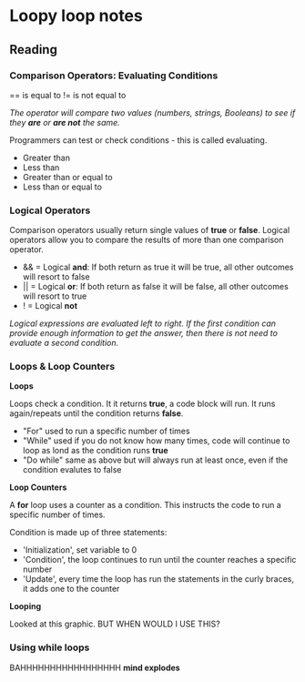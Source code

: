 # Loopy loop notes

## Reading
### Comparison Operators: Evaluating Conditions
== is equal to
!= is not equal to

*The operator will compare two values (numbers, strings, Booleans) to see if they **are** or **are not** the same.*

Programmers can test or check conditions - this is called evaluating.
- Greater than
- Less than
- Greater than or equal to
- Less than or equal to
### Logical Operators
Comparison operators usually return single values of **true** or **false**. Logical operators allow you to compare the results of more than one comparison operator.

- && = Logical **and**: If both return as true it will be true, all other outcomes will resort to false
- || = Logical **or**: If both return as false it will be false, all other outcomes will resort to true
- ! = Logical **not**

*Logical expressions are evaluated left to right. If the first condition can provide enough information to get the answer, then there is not need to evaluate a second condition.*

### Loops & Loop Counters

**Loops**

Loops check a condition. It it returns **true**, a code block will run. It runs again/repeats until the condition returns **false**.

- "For" used to run a specific number of times
- "While" used if you do not know how many times, code will continue to loop as lond as the condition runs **true**
- "Do while" same as above but will always run at least once, even if the condition evalutes to false

**Loop Counters**

A **for** loop uses a counter as a condition. This instructs the code to run a specific number of times.

Condition is made up of three statements:

* 'Initialization', set variable to 0
* 'Condition', the loop continues to run until the counter reaches a specific number
* 'Update', every time the loop has run the statements in the curly braces, it adds one to the counter

**Looping**

Looked at this graphic. BUT WHEN WOULD I USE THIS?

### Using while loops
BAHHHHHHHHHHHHHHHHH **mind explodes**